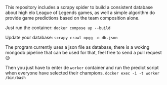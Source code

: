 This repository includes a scrapy spider to build a consistent database about high elo League of Legends games, as well a simple algorithm do provide game predictions based on the team composition alone.

Just run the container:
`docker compose up --build`

Update your database:
`scrapy crawl opgg -o db.json`

The program currently uses a json file as database, there is a woking mongodb pipeline that can be used for that, feel free to send a pull request 😉


Then you just have to enter de `worker` container and run the predict script when everyone have selected their champions.
`docker exec -i -t worker /bin/bash`
